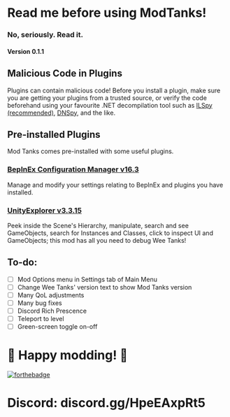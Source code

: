 # Read me before using ModTanks!

### No, seriously. Read it.

#### Version 0.1.1

## Malicious Code in Plugins

Plugins can contain malicious code! Before you install a plugin, make sure you are getting your plugins from a trusted source, or verify the code beforehand using your favourite .NET decompilation tool such as [ILSpy \(recommended\)](https://github.com/icsharpcode/ILSpy), [DNSpy](https://github.com/dnSpy/dnSpy), and the like.

## Pre-installed Plugins

Mod Tanks comes pre-installed with some useful plugins.

### [BepInEx Configuration Manager v16.3](https://github.com/BepInEx/BepInEx.ConfigurationManager)

Manage and modify your settings relating to BepInEx and plugins you have installed.

### [UnityExplorer v3.3.15](https://github.com/sinai-dev/UnityExplorer)

Peek inside the Scene's Hierarchy, manipulate, search and see GameObjects, search for Instances and Classes, click to inspect UI and GameObjects; this mod has all you need to debug Wee Tanks!

## To-do:

- [ ] Mod Options menu in Settings tab of Main Menu
- [ ] Change Wee Tanks' version text to show Mod Tanks version
- [ ] Many QoL adjustments
- [ ] Many bug fixes
- [ ] Discord Rich Prescence
- [ ] Teleport to level
- [ ] Green-screen toggle on-off

# :tada: Happy modding! :tada:

[![forthebadge](https://forthebadge.com/images/badges/works-on-my-machine.svg)](https://forthebadge.com)

# Discord: discord.gg/HpeEAxpRt5
